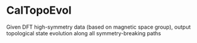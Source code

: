 # CalTopoEvol
Given DFT high-symmetry data (based on magnetic space group), output topological state evolution along all symmetry-breaking paths
